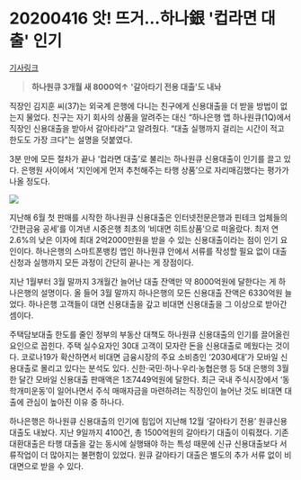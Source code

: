 # 20200416 앗! 뜨거…하나銀 '컵라면 대출' 인기

[기사링크](<https://www.hankyung.com/economy/article/2020041516141>)



> **하나원큐 3개월 새 8000억↑**
> **'갈아타기 전용 대출'도 내놔**



직장인 김지훈 씨(37)는 외국계 은행에 다니는 친구에게 신용대출을 더 받을 방법이 없는지 물었다. 친구는 자기 회사의 상품을 알려주는 대신 “하나은행 앱 하나원큐(1Q)에서 직장인 신용대출을 받아서 갈아타라”고 알려줬다. “대출 실행까지 걸리는 시간이 적고 한도도 가장 크다”는 설명을 덧붙였다.



3분 만에 모든 절차가 끝나 ‘컵라면 대출’로 불리는 하나원큐 신용대출이 인기를 끌고 있다. 은행원 사이에서 ‘지인에게 먼저 추천해주는 타행 상품’으로 자리매김했다는 평가가 나올 정도다.  



![](https://img.hankyung.com/photo/202004/AA.22365708.1.jpg)



지난해 6월 첫 판매를 시작한 하나원큐 신용대출은 인터넷전문은행과 핀테크 업체들의 ‘간편금융 공세’를 이겨낸 시중은행 최초의 ‘비대면 히트상품’으로 떠올랐다. 최저 연 2.6%의 낮은 이자에 최대 2억2000만원을 받을 수 있는 신용대출이라는 점이 인기 요인이다. 하나은행의 스마트폰뱅킹 앱인 하나원큐 안에서 서류를 작성할 필요 없이 대출신청과 실행까지 모든 과정이 간단히 끝나는 게 장점이다.



  지난 1월부터 3월 말까지 3개월간 늘어난 대출 잔액만 약 8000억원에 달한다는 게 하나은행의 설명이다. 올 들어 3월 말까지 하나은행의 모든 신용대출 잔액은 6330억원 늘었다. 하나은행 고객들이 대면 신용대출을 갚고 비대면 신용대출을 그 이상으로 받아간 셈이다.



주택담보대출 한도를 줄인 정부의 부동산 대책도 하나원큐 신용대출의 인기를 끌어올린 요인으로 꼽힌다. 주택 실수요자인 30대 고객이 모자란 돈을 신용대출로 메웠다는 것이다. 코로나19가 확산하면서 비대면 금융시장의 주요 소비층인 ‘2030세대’가 모바일 신용대출로 몰리고 있다는 분석도 있다. 신한·국민·하나·우리·농협은행 등 5대 은행의 3월 한 달간 모바일 신용대출 판매액은 1조7449억원에 달한다. 최근 국내 주식시장에서 ‘동학개미운동’이 일어나면서 주식 매매자금을 마련하려는 직장인이 늘어난 것도 비대면 대출에 관심이 높아진 이유 중 하나다.  



하나은행은 하나원큐 신용대출의 인기에 힘입어 지난해 12월 ‘갈아타기 전용’ 원큐신용 대출도 내놨다. 지난 9일까지 4100건, 총 1500억원의 갈아타기 대출이 이뤄졌다. 기존 대환대출은 타행 대출을 갚는 동시에 실행돼야 하는 특성 때문에 신규 신용대출보다 서류작업이 더 많아지는 불편함이 있었다. 원큐 갈아타기 대출은 별도의 추가 서류 없이 비대면으로 받을 수 있다.

